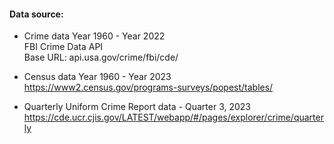 #### Data source:

* Crime data Year 1960 - Year 2022  
FBI Crime Data API  
Base URL: api.usa.gov/crime/fbi/cde/

* Census data  Year 1960 - Year 2023  
https://www2.census.gov/programs-surveys/popest/tables/

* Quarterly Uniform Crime Report data - Quarter 3, 2023  
https://cde.ucr.cjis.gov/LATEST/webapp/#/pages/explorer/crime/quarterly
